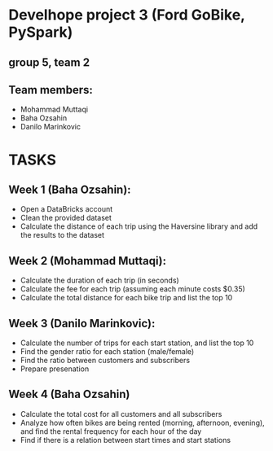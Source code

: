 # Develhope project 3 (Ford GoBike, PySpark)
## group 5, team 2

## Team members: 
- Mohammad Muttaqi
- Baha Ozsahin
- Danilo Marinkovic


# TASKS
## Week 1 (Baha Ozsahin):
- Open a DataBricks account
- Clean the provided dataset
- Calculate the distance of each trip using the Haversine library and add the results to the dataset

## Week 2 (Mohammad Muttaqi):
- Calculate the duration of each trip (in seconds)
- Calculate the fee for each trip (assuming each minute costs $0.35)
- Calculate the total distance for each bike trip and list the top 10

## Week 3 (Danilo Marinkovic):
- Calculate the number of trips for each start station, and list the top 10
- Find the gender ratio for each station (male/female)
- Find the ratio between customers and subscribers
- Prepare presenation

## Week 4 (Baha Ozsahin)
- Calculate the total cost for all customers and all subscribers
- Analyze how often bikes are being rented (morning, afternoon, evening), and find the rental frequency for each hour of the day
- Find if there is a relation between start times and start stations
